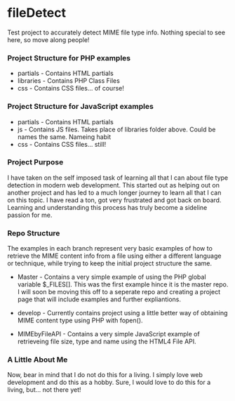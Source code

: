 fileDetect
==========

Test project to accurately detect MIME file type info. Nothing special to see here, so move along people!

### Project Structure for PHP examples
- partials - Contains HTML partials
- libraries - Contains PHP Class Files
- css - Contains CSS files... of course!

### Project Structure for JavaScript examples
- partials - Contains HTML partials
- js - Contains JS files. Takes place of libraries folder above. Could be names the same. Nameing habit
- css - Contains CSS files... still!

### Project Purpose
I have taken on the self imposed task of learning all that I can about file type detection in modern web development. This started out as helping out on another project and has led to a much longer journey to learn all that I can on this topic. I have read a ton, got very frustrated and got back on board. Learning and understanding this process has truly become a sideline passion for me.

### Repo Structure
The examples in each branch represent very basic examples of how to retrieve the MIME content info from a file using either a different language or technique, while trying to keep the initial project structure the same.

- Master - Contains a very simple example of using the PHP global variable $_FILES[]. This was the first example hince it is the master repo. I will soon be moving this off to a seperate repo and creating a project page that will include examples and further expliantions.

- develop - Currently contains project using a little better way of obtaining MIME content type using PHP with fopen().

- MIMEbyFileAPI - Contains a very simple JavaScript example of retrieveing file size, type and name using the HTML4 File API.

### A Little About Me
Now, bear in mind that I do not do this for a living. I simply love web development and do this as a hobby. Sure, I would love to do this for a living, but... not there yet!